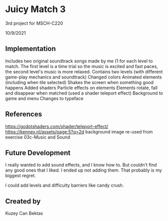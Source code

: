 # Juicy Match 3
3rd project for MSCH-C220

10/9/2021

## Implementation
Includes two original soundtrack songs made by me (1 for each level to match. The first level is a time trial so the music is excited and fast paces, the second level's music is more relaxed.
Contains two levels (with different game-play mechanics and soundtrack)
Changed colors
Animated elements (including when tile selected)
Shakes the screen when something good happens
Added shaders
Particle effects on elements 
Elements rotate, fall and disappear when matched (used a shader teleport effect)
Background to game and menu
Changes to typeface



## References
https://godotshaders.com/shader/teleport-effect/
https://kenney.nl/assets/page:5?q=2d
background image re-used from exercise 03c-Music and Sound

## Future Development
I really wanted to add sound effects, and I know how to. But couldn't find any good ones that I liked. I ended up not adding them. That probably is my biggest regret.

I could add levels and difficulty barriers like candy crush.

## Created by
Kuzey Can Bektas
